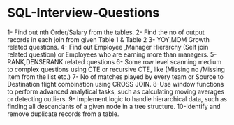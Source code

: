 # SQL-Interview-Questions

1- Find out nth Order/Salary from the tables.
2- Find the no of output records in each join from given Table 1 & Table 2
3- YOY,MOM Growth related questions.
4- Find out Employee ,Manager Hierarchy (Self join related question) or Employees who are earning more than managers.
5- RANK,DENSERANK related questions
6- Some row level scanning medium to complex questions using CTE or recursive CTE, like (Missing no /Missing Item from the list etc.)
7- No of matches played by every team or Source to Destination flight combination using CROSS JOIN.
8-Use window functions to perform advanced analytical tasks, such as calculating moving averages or detecting outliers.
9- Implement logic to handle hierarchical data, such as finding all descendants of a given node in a tree structure.
10-Identify and remove duplicate records from a table.

